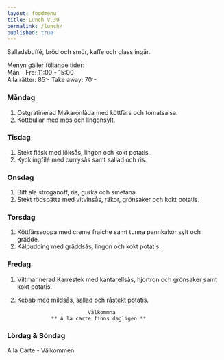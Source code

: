 ```yaml
---
layout: foodmenu
title: Lunch V.39
permalink: /lunch/
published: true
---
```

Salladsbuffé, bröd och smör, kaffe och glass ingår.

Menyn gäller följande tider:  
Mån - Fre: 11:00 - 15:00  
Alla rätter: 85:- Take away: 70:- 

### Måndag
1. Ostgratinerad Makaronlåda med köttfärs och tomatsalsa.
2. Köttbullar med mos och lingonsylt.

### Tisdag
1. Stekt fläsk med löksås, lingon och kokt potatis .
2. Kycklingfilé med currysås samt sallad och ris.

### Onsdag
1. Biff ala stroganoff, ris, gurka och smetana.
2. Stekt rödspätta med vitvinsås, räkor, grönsaker och kokt potatis.

### Torsdag
1. Köttfärssoppa med creme fraiche samt tunna pannkakor sylt och grädde. 
2. Kålpudding med gräddsås, lingon och kokt potatis.
 
### Fredag
1. Viltmarinerad Karréstek med kantarellsås, hjortron och grönsaker samt kokt potatis.
2. Kebab med mildsås, sallad och råstekt potatis.
                                                                        
                              Välkommna
                  ** A la carte finns dagligen **  
### Lördag & Söndag
A la Carte - Välkommen

